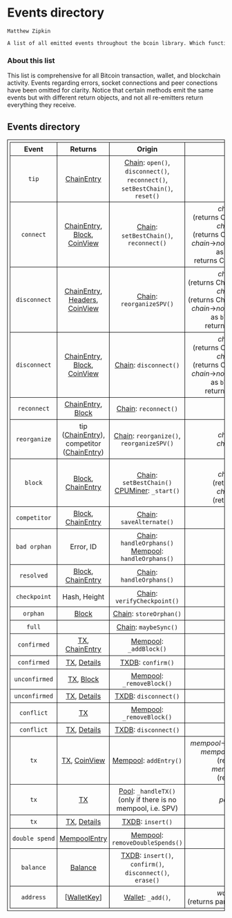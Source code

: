 <style>
table, tr, td, th { border: 1px solid black; padding: 5px; text-align: center;}
code { white-space: nowrap;}
</style>

# Events directory
```post-author
Matthew Zipkin
```

```post-description
A list of all emitted events throughout the bcoin library.
Which functions call them, what data they return, which objects catch and re-emit them,
and which events are available over websocket connection.
```

### About this list

This list is comprehensive for all Bitcoin transaction, wallet, and blockchain activity.
Events regarding errors, socket connections and peer conections have been omitted for clarity.
Notice that certain methods emit the same events but with different return objects,
and not all re-emitters return everything they receive.

## Events directory

| Event | Returns | Origin | Re-Emitters |
|-|-|-|-|
| `tip` | [ChainEntry]() | [Chain](): `open()`, `disconnect()`, `reconnect()`, `setBestChain()`, `reset()`| |
| `connect` | [ChainEntry](), [Block](), [CoinView]() | [Chain](): `setBestChain()`, `reconnect()`| _chain_&#8594;[FullNode]() (returns&nbsp;ChainEntry,&nbsp;Block&nbsp;only)<br>_chain_&#8594;[SPVNode]() (returns&nbsp;ChainEntry,&nbsp;Block&nbsp;only)<br>_chain_&#8594;_node_&#8594;[NodeClient]() (emits as `block connect`, returns&nbsp;ChainEntry,&nbsp;Block&nbsp;only) |
| `disconnect` | [ChainEntry](), [Headers](), [CoinView]() | [Chain](): `reorganizeSPV()` | _chain_&#8594;[FullNode]() (returns&nbsp;ChainEntry,&nbsp;Headers&nbsp;only)<br>_chain_&#8594;[SPVNode]() (returns&nbsp;ChainEntry,&nbsp;Headers&nbsp;only)<br>_chain_&#8594;_node_&#8594;[NodeClient]() (emits as `block disconnect`, returns&nbsp;ChainEntry&nbsp;only) |
| `disconnect` | [ChainEntry](), [Block](), [CoinView]() | [Chain](): `disconnect()` | _chain_&#8594;[FullNode]() (returns&nbsp;ChainEntry,&nbsp;Block&nbsp;only)<br>_chain_&#8594;[SPVNode]() (returns&nbsp;ChainEntry,&nbsp;Block&nbsp;only)<br>_chain_&#8594;_node_&#8594;[NodeClient]() (emits as `block disconnect`, returns&nbsp;ChainEntry&nbsp;only)  |
| `reconnect` | [ChainEntry](), [Block]() | [Chain](): `reconnect()`| |
| `reorganize` | tip ([ChainEntry]()), competitor ([ChainEntry]()) | [Chain](): `reorganize()`, `reorganizeSPV()` | _chain_&#8594;[FullNode]()<br>_chain_&#8594;[SPVNode]() |
| `block` | [Block](), [ChainEntry]() | [Chain](): `setBestChain()`<br>[CPUMiner](): `_start()`| _chain_&#8594;[Pool]()<br> _chain_&#8594;[FullNode]() (returns&nbsp;Block&nbsp;only)<br> _chain_&#8594;[SPVNode]() (returns&nbsp;Block&nbsp;only) |
| `competitor` | [Block](), [ChainEntry]() | [Chain](): `saveAlternate()` | |
| `bad orphan` | Error, ID | [Chain](): `handleOrphans()`<br>[Mempool](): `handleOrphans()` | |
| `resolved` | [Block](), [ChainEntry]() | [Chain](): `handleOrphans()` | |
| `checkpoint` | Hash, Height | [Chain](): `verifyCheckpoint()` | |
| `orphan` | [Block]() |  [Chain](): `storeOrphan()` | |
| `full` | | [Chain](): `maybeSync()` | _chain_&#8594;[Pool]()|
| `confirmed` | [TX](), [ChainEntry]() | [Mempool](): `_addBlock()`| |
| `confirmed` | [TX](), [Details](txdb.js) | [TXDB](): `confirm()` | |
| `unconfirmed` | [TX](), [Block]() | [Mempool](): `_removeBlock()`| |
| `unconfirmed` | [TX](), [Details](txdb.js) | [TXDB](): `disconnect()` | |
| `conflict` | [TX]() | [Mempool](): `_removeBlock()`| |
| `conflict` | [TX](), [Details](txdb.js) | [TXDB](): `disconnect()` | |
| `tx` | [TX](), [CoinView]() | [Mempool](): `addEntry()` | _mempool_&#8594;[Pool]() (returns&nbsp;TX&nbsp;only)<br> _mempool_&#8594;_pool_&#8594;[SPVnode]() (returns&nbsp;TX&nbsp;only)<br> _mempool_&#8594;[FullNode]() (returns&nbsp;TX&nbsp;only) |
| `tx` | [TX]()| [Pool](): `_handleTX()`<br>(only if there is no mempool, i.e. SPV) | _pool_&#8594;[SPVnode]() |
| `tx` | [TX](), [Details](txdb.js) | [TXDB](): `insert()` | |
| `double spend` | [MempoolEntry]() | [Mempool](): `removeDoubleSpends()` | |
| `balance` | [Balance](txdb.js) | [TXDB](): `insert()`, `confirm()`, `disconnect()`, `erase()` | |
| `address` |  [[WalletKey]()] | [Wallet](): `_add()`,  |  _wallet_&#8594;[WalletDB]() (returns&nbsp;parent&nbsp;Wallet,&nbsp;[WalletKey]) |










<!-- TODO: sockets arent reemitters but need their own table -->